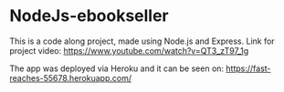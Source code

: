 # NodeJs-ebookseller
This is a code along project, made using Node.js and Express. 
Link for project video: https://www.youtube.com/watch?v=QT3_zT97_1g

The app was deployed via Heroku and it can be seen on: https://fast-reaches-55678.herokuapp.com/
